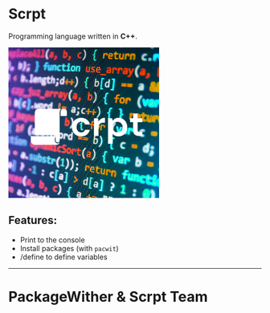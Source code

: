 
# Scrpt
Programming language written in **C++**.

<img src="scrpt/readme_assets/scrpt.png" height="300" class="banner">

## Features:
- Print to the console
- Install packages (with `pacwit`)
- /define to define variables


********************************************************************************************************
#                               PackageWither & Scrpt Team
